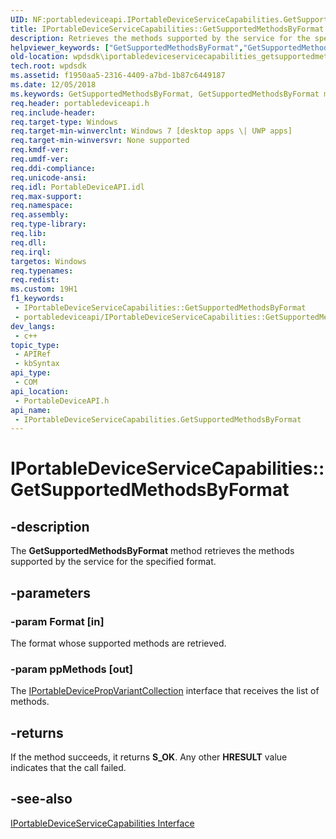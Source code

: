 ```yaml
---
UID: NF:portabledeviceapi.IPortableDeviceServiceCapabilities.GetSupportedMethodsByFormat
title: IPortableDeviceServiceCapabilities::GetSupportedMethodsByFormat (portabledeviceapi.h)
description: Retrieves the methods supported by the service for the specified format.
helpviewer_keywords: ["GetSupportedMethodsByFormat","GetSupportedMethodsByFormat method [Windows Portable Devices SDK]","GetSupportedMethodsByFormat method [Windows Portable Devices SDK]","IPortableDeviceServiceCapabilities interface","IPortableDeviceServiceCapabilities interface [Windows Portable Devices SDK]","GetSupportedMethodsByFormat method","IPortableDeviceServiceCapabilities.GetSupportedMethodsByFormat","IPortableDeviceServiceCapabilities::GetSupportedMethodsByFormat","portabledeviceapi/IPortableDeviceServiceCapabilities::GetSupportedMethodsByFormat","wpdsdk.iportabledeviceservicecapabilities_getsupportedmethodsbyformat"]
old-location: wpdsdk\iportabledeviceservicecapabilities_getsupportedmethodsbyformat.htm
tech.root: wpdsdk
ms.assetid: f1950aa5-2316-4409-a7bd-1b87c6449187
ms.date: 12/05/2018
ms.keywords: GetSupportedMethodsByFormat, GetSupportedMethodsByFormat method [Windows Portable Devices SDK], GetSupportedMethodsByFormat method [Windows Portable Devices SDK],IPortableDeviceServiceCapabilities interface, IPortableDeviceServiceCapabilities interface [Windows Portable Devices SDK],GetSupportedMethodsByFormat method, IPortableDeviceServiceCapabilities.GetSupportedMethodsByFormat, IPortableDeviceServiceCapabilities::GetSupportedMethodsByFormat, portabledeviceapi/IPortableDeviceServiceCapabilities::GetSupportedMethodsByFormat, wpdsdk.iportabledeviceservicecapabilities_getsupportedmethodsbyformat
req.header: portabledeviceapi.h
req.include-header: 
req.target-type: Windows
req.target-min-winverclnt: Windows 7 [desktop apps \| UWP apps]
req.target-min-winversvr: None supported
req.kmdf-ver: 
req.umdf-ver: 
req.ddi-compliance: 
req.unicode-ansi: 
req.idl: PortableDeviceAPI.idl
req.max-support: 
req.namespace: 
req.assembly: 
req.type-library: 
req.lib: 
req.dll: 
req.irql: 
targetos: Windows
req.typenames: 
req.redist: 
ms.custom: 19H1
f1_keywords:
 - IPortableDeviceServiceCapabilities::GetSupportedMethodsByFormat
 - portabledeviceapi/IPortableDeviceServiceCapabilities::GetSupportedMethodsByFormat
dev_langs:
 - c++
topic_type:
 - APIRef
 - kbSyntax
api_type:
 - COM
api_location:
 - PortableDeviceAPI.h
api_name:
 - IPortableDeviceServiceCapabilities.GetSupportedMethodsByFormat
---
```


# IPortableDeviceServiceCapabilities::GetSupportedMethodsByFormat


## -description

The <b>GetSupportedMethodsByFormat</b> method  retrieves the methods supported by the service for the specified format.

## -parameters

### -param Format [in]

The format whose supported methods are retrieved.

### -param ppMethods [out]

The <a href="/windows/desktop/wpd_sdk/iportabledevicepropvariantcollection">IPortableDevicePropVariantCollection</a> interface that receives the list of methods.

## -returns

If the method succeeds, it returns <b>S_OK</b>. Any other <b>HRESULT</b> value indicates that the call failed.

## -see-also

<a href="/windows/desktop/api/portabledeviceapi/nn-portabledeviceapi-iportabledeviceservicecapabilities">IPortableDeviceServiceCapabilities Interface</a>